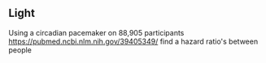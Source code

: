 ##  Light
Using a circadian pacemaker on 88,905 participants
https://pubmed.ncbi.nlm.nih.gov/39405349/ find a  hazard ratio's between people

